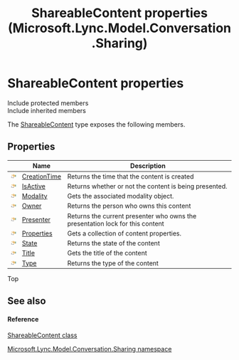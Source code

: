 ﻿---
title: ShareableContent properties (Microsoft.Lync.Model.Conversation.Sharing)
TOCTitle: ShareableContent properties
ms:assetid: Properties.T:Microsoft.Lync.Model.Conversation.Sharing.ShareableContent_DI_3_UC_OCS14MrefLyncWPF
ms:mtpsurl: https://msdn.microsoft.com/en-us/library/microsoft.lync.model.conversation.sharing.shareablecontent_di_3_uc_ocs14mreflyncwpf_properties(v=office.15)
ms:contentKeyID: 48588560
ms.date: 07/28/2014
mtps_version: v=office.15
---

# ShareableContent properties

Include protected members  
Include inherited members  

The [ShareableContent](shareablecontent-class-microsoft-lync-model-conversation-sharing_2.md) type exposes the following members.

## Properties

<table>
<thead>
<tr class="header">
<th> </th>
<th>Name</th>
<th>Description</th>
</tr>
</thead>
<tbody>
<tr class="odd">
<td><img src="images/JJ275421.pubproperty(Office.15).gif" title="Public property" alt="Public property" /></td>
<td><a href="shareablecontent-creationtime-property-microsoft-lync-model-conversation-sharing_2.md">CreationTime</a></td>
<td>Returns the time that the content is created</td>
</tr>
<tr class="even">
<td><img src="images/JJ275421.pubproperty(Office.15).gif" title="Public property" alt="Public property" /></td>
<td><a href="shareablecontent-isactive-property-microsoft-lync-model-conversation-sharing_2.md">IsActive</a></td>
<td>Returns whether or not the content is being presented.</td>
</tr>
<tr class="odd">
<td><img src="images/JJ275421.pubproperty(Office.15).gif" title="Public property" alt="Public property" /></td>
<td><a href="shareablecontent-modality-property-microsoft-lync-model-conversation-sharing_2.md">Modality</a></td>
<td>Gets the associated modality object.</td>
</tr>
<tr class="even">
<td><img src="images/JJ275421.pubproperty(Office.15).gif" title="Public property" alt="Public property" /></td>
<td><a href="shareablecontent-owner-property-microsoft-lync-model-conversation-sharing_2.md">Owner</a></td>
<td>Returns the person who owns this content</td>
</tr>
<tr class="odd">
<td><img src="images/JJ275421.pubproperty(Office.15).gif" title="Public property" alt="Public property" /></td>
<td><a href="shareablecontent-presenter-property-microsoft-lync-model-conversation-sharing_2.md">Presenter</a></td>
<td>Returns the current presenter who owns the presentation lock for this content</td>
</tr>
<tr class="even">
<td><img src="images/JJ275421.pubproperty(Office.15).gif" title="Public property" alt="Public property" /></td>
<td><a href="shareablecontent-properties-property-microsoft-lync-model-conversation-sharing_2.md">Properties</a></td>
<td>Gets a collection of content properties.</td>
</tr>
<tr class="odd">
<td><img src="images/JJ275421.pubproperty(Office.15).gif" title="Public property" alt="Public property" /></td>
<td><a href="shareablecontent-state-property-microsoft-lync-model-conversation-sharing_2.md">State</a></td>
<td>Returns the state of the content</td>
</tr>
<tr class="even">
<td><img src="images/JJ275421.pubproperty(Office.15).gif" title="Public property" alt="Public property" /></td>
<td><a href="shareablecontent-title-property-microsoft-lync-model-conversation-sharing_2.md">Title</a></td>
<td>Gets the title of the content</td>
</tr>
<tr class="odd">
<td><img src="images/JJ275421.pubproperty(Office.15).gif" title="Public property" alt="Public property" /></td>
<td><a href="shareablecontent-type-property-microsoft-lync-model-conversation-sharing_2.md">Type</a></td>
<td>Returns the type of the content</td>
</tr>
</tbody>
</table>


Top

## See also

#### Reference

[ShareableContent class](shareablecontent-class-microsoft-lync-model-conversation-sharing_2.md)

[Microsoft.Lync.Model.Conversation.Sharing namespace](microsoft-lync-model-conversation-sharing-namespace_2.md)

